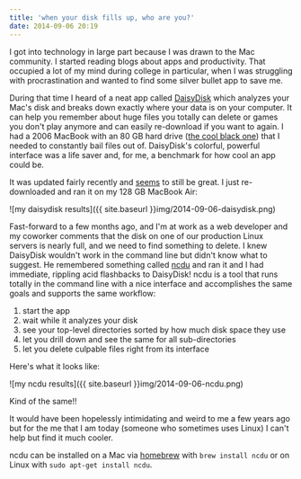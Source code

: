 ```yaml
---
title: 'when your disk fills up, who are you?'
date: 2014-09-06 20:19
---
```


I got into technology in large part because I was drawn to the Mac community. I started reading blogs about apps and productivity. That occupied a lot of my mind during college in particular, when I was struggling with procrastination and wanted to find some silver bullet app to save me.

During that time I heard of a neat app called [DaisyDisk](http://www.daisydiskapp.com/) which analyzes your Mac's disk and breaks down exactly where your data is on your computer. It can help you remember about huge files you totally can delete or games you don't play anymore and can easily re-download if you want to again. I had a 2006 MacBook with an 80 GB hard drive ([the cool black one](http://en.wikipedia.org/wiki/MacBook#mediaviewer/File:MacBook.jpg)) that I needed to constantly bail files out of. DaisyDisk's colorful, powerful interface was a life saver and, for me, a benchmark for how cool an app could be.

It was updated fairly recently and [seems](http://www.macstories.net/reviews/daisydisk-3/) to still be great. I just re-downloaded and ran it on my 128 GB MacBook Air:

![my daisydisk results]({{ site.baseurl }}img/2014-09-06-daisydisk.png)

Fast-forward to a few months ago, and I'm at work as a web developer and my coworker comments that the disk on one of our production Linux servers is nearly full, and we need to find something to delete. I knew DaisyDisk wouldn't work in the command line but didn't know what to suggest. He remembered something called [ncdu](http://dev.yorhel.nl/ncdu) and ran it and I had immediate, rippling acid flashbacks to DaisyDisk! ncdu is a tool that runs totally in the command line with a nice interface and accomplishes the same goals and supports the same workflow:

1. start the app
1. wait while it analyzes your disk
1. see your top-level directories sorted by how much disk space they use
1. let you drill down and see the same for all sub-directories
1. let you delete culpable files right from its interface

Here's what it looks like:

![my ncdu results]({{ site.baseurl }}img/2014-09-06-ncdu.png)

Kind of the same!!

It would have been hopelessly intimidating and weird to me a few years ago but for the me that I am today (someone who sometimes uses Linux) I can't help but find it much cooler.

ncdu can be installed on a Mac via [homebrew](http://brew.sh/) with `brew install ncdu` or on Linux with `sudo apt-get install ncdu`.
